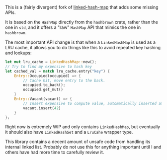 This is a (fairly divergent) fork of
[linked-hash-map](https://github.com/contain-rs/linked-hash-map) that adds some
missing APIs.

It is based on the `HashMap` directly from the `hashbrown` crate, rather than
the one in `std`, and it offers a "raw" `HashMap` API that mimics the one in
`hashbrown`.

The most important API change is that when a `LinkedHashMap` is used as a LRU
cache, it allows you to do things like this to avoid repeated key hashing and
lookups:

``` rust
let mut lru_cache = LinkedHashMap::new();
// Try to find my expensive to hash key
let cached_val = match lru_cache.entry("key") {
    Entry::Occupied(occupied) => {
        // Cache hit, move entry to the back.
        occupied.to_back();
        occupied.get_mut()
    }
    Entry::Vacant(vacant) => {
        // Insert expensive to compute value, automatically inserted at the back.
        vacant.insert(42)
    }
};
```

Right now is extremely WIP and only contains `LinkedHashMap`, but eventually it
should also have `LinkedHashSet` and a `LruCahe` wrapper type.

This library contains a decent amount of unsafe code from handling its internal
linked list.  Probably do not use this for anything important until I and others
have had more time to carefully review it.
